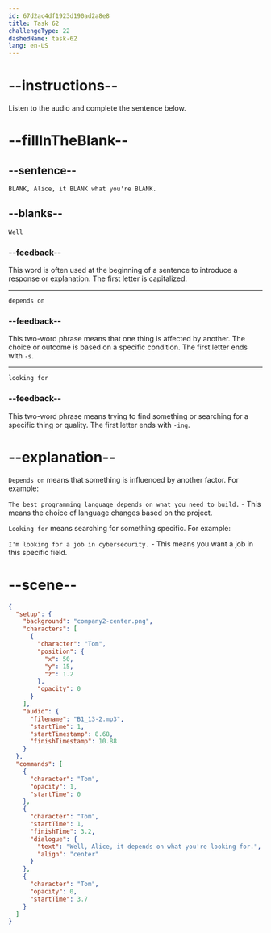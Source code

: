 ```yaml
---
id: 67d2ac4df1923d190ad2a8e8
title: Task 62
challengeType: 22
dashedName: task-62
lang: en-US
---
```


<!-- (Audio) Tom: Well, Alice, it depends on what you're looking for. -->

# --instructions--

Listen to the audio and complete the sentence below.

# --fillInTheBlank--

## --sentence--

`BLANK, Alice, it BLANK what you're BLANK.`  

## --blanks--

`Well`  

### --feedback--

This word is often used at the beginning of a sentence to introduce a response or explanation. The first letter is capitalized.  

---

`depends on`  

### --feedback--

This two-word phrase means that one thing is affected by another. The choice or outcome is based on a specific condition. The first letter ends with `-s`.

---

`looking for`  

### --feedback--

This two-word phrase means trying to find something or searching for a specific thing or quality. The first letter ends with `-ing`.

# --explanation--

`Depends on` means that something is influenced by another factor. For example:

`The best programming language depends on what you need to build.` - This means the choice of language changes based on the project.

`Looking for` means searching for something specific. For example:

`I'm looking for a job in cybersecurity.` - This means you want a job in this specific field.

# --scene--

```json
{
  "setup": {
    "background": "company2-center.png",
    "characters": [
      {
        "character": "Tom",
        "position": {
          "x": 50,
          "y": 15,
          "z": 1.2
        },
        "opacity": 0
      }
    ],
    "audio": {
      "filename": "B1_13-2.mp3",
      "startTime": 1,
      "startTimestamp": 8.68,
      "finishTimestamp": 10.88
    }
  },
  "commands": [
    {
      "character": "Tom",
      "opacity": 1,
      "startTime": 0
    },
    {
      "character": "Tom",
      "startTime": 1,
      "finishTime": 3.2,
      "dialogue": {
        "text": "Well, Alice, it depends on what you're looking for.",
        "align": "center"
      }
    },
    {
      "character": "Tom",
      "opacity": 0,
      "startTime": 3.7
    }
  ]
}
```
